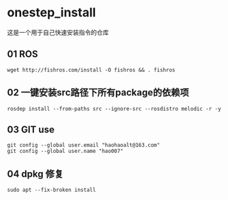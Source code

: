 <!--
 * @Author: zhanghao
 * @Date: 2022-08-30 19:48:45
 * @LastEditTime: 2022-08-30 19:52:59
 * @FilePath: /onestep_install/README.md
 * @Description: 
 ## 03 ssr for vpn

https://s.pz.pe/subscribe/71RRENTM459C9UW1?node=ssr
-->
# onestep_install
这是一个用于自己快速安装指令的仓库
## 01 ROS
```
wget http://fishros.com/install -O fishros && . fishros
```

## 02 一键安装src路径下所有package的依赖项

```
rosdep install --from-paths src --ignore-src --rosdistro melodic -r -y
```


## 03 GIT use
```
git config --global user.email "haohaoalt@163.com"
git config --global user.name "hao007"
```

## 04 dpkg 修复
```
sudo apt --fix-broken install
```
